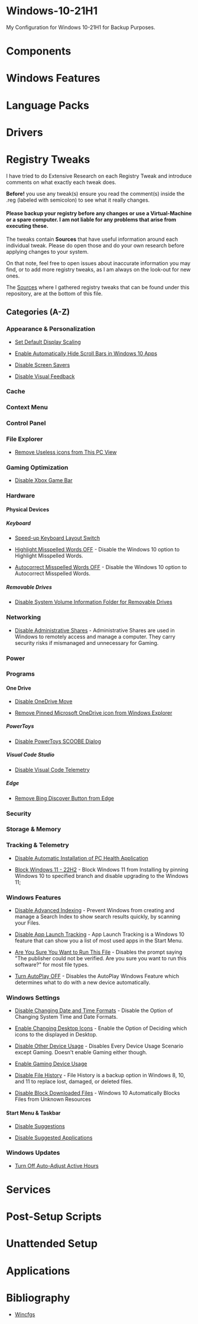 # Windows-10-21H1

My Configuration for Windows 10-21H1 for Backup Purposes.

# Components

# Windows Features

# Language Packs

# Drivers

# Registry Tweaks

I have tried to do Extensive Research on each Registry Tweak and introduce comments on what exactly each tweak does. 

**Before!** you use any tweak(s) ensure you read the comment(s) inside the .reg (labeled with semicolon) to see what it really changes. 

#### **Please backup your registry before any changes or use a Virtual-Machine or a spare computer. I am not liable for any problems that arise from executing these.**

The tweaks contain **Sources** that have useful information around each individual tweak. Please do open those and do your own research before applying changes to your system.

On that note, feel free to open issues about inaccurate information you may find, or to add more registry tweaks, as I am always on the look-out for new ones.

The [Sources](#Bibliography) where I gathered registry tweaks that can be found under this repository, are at the bottom of this file.

## Categories (A-Z)

### Appearance & Personalization


* [Set Default Display Scaling](Pre-Install/NtLite/Registry/Appearance%20&%20Personalization/Set%20Default%20Display%20Scaling%20Windows%2010.reg) 

* [Enable Automatically Hide Scroll Bars in Windows 10 Apps](Pre-Install/NtLite/Registry/Appearance%20&%20Personalization/Enable%20Automatically%20Hide%20Scroll%20Bars%20in%20Windows%2010%20Apps.reg) 

* [Disable Screen Savers](Pre-Install/NtLite/Registry/Appearance%20&%20Personalization/Disable%20Screen%20Savers.reg) 

* [Disable Visual Feedback](Pre-Install/NtLite/Registry/Appearance%20&%20Personalization/Disable%20Visual%20Feedback.reg) 


### Cache

### Context Menu

### Control Panel

### File Explorer

* [Remove Useless icons from This PC View](Pre-Install/NtLite/Registry/File%20Explorer/Remove%20Useless%20icons%20from%20This%20PC%20View.reg) 

### Gaming Optimization

* [Disable Xbox Game Bar](Pre-Install/NtLite/Registry/Gaming%20Optimization/Disable%20Xbox%20Game%20Bar.reg) 

### Hardware

#### Physical Devices

##### Keyboard

* [Speed-up Keyboard Layout Switch](Pre-Install/NtLite/Registry/Hardware/Physical%20Devices/Keyboard/Speed-up%20Keyboard%20Layout%20Switch.reg) 

* [Highlight Misspelled Words OFF](Pre-Install/NtLite/Registry/Hardware/Physical%20Devices/Keyboard/Highlight%20Misspelled%20Words%20OFF.reg) - Disable the Windows 10 option to Highlight Misspelled Words.

* [Autocorrect Misspelled Words OFF](Pre-Install/NtLite/Registry/Hardware/Physical%20Devices/Keyboard/Autocorrect%20Misspelled%20Words%20OFF.reg) - Disable the Windows 10 option to Autocorrect Misspelled Words.

##### Removable Drives

* [Disable System Volume Information Folder for Removable Drives](Pre-Install/NtLite/Registry/Hardware/Physical%20Devices/Removable%20Devices/Disable%20System%20Volume%20Information%20Folder%20for%20Removable%20Drives.reg) 

### Networking

* [Disable Administrative Shares](Pre-Install/NtLite/Registry/Networking/Disable%20Administrative%20Shares.reg) - Administrative Shares are used in Windows to remotely access and manage a computer. They carry security risks if mismanaged and unnecessary for Gaming. 

### Power

### Programs

#### One Drive 

* [Disable OneDrive Move](Pre-Install/NtLite/Registry/Programs/One%20Drive/Disable%20OneDrive%20Move.reg) 

* [Remove Pinned Microsoft OneDrive icon from Windows Explorer](Pre-Install/NtLite/Registry/Programs/One%20Drive/Remove%20Pinned%20Microsoft%20OneDrive%20icon%20from%20Windows%20Explorer.reg)

##### PowerToys

* [Disable PowerToys SCOOBE Dialog](Pre-Install/NtLite/Registry/Programs/PowerToys/Disable%20PowerToys%20SCOOBE%20Dialog.reg)

##### Visual Code Studio

* [Disable Visual Code Telemetry](Pre-Install/NtLite/Registry/Programs/Visual%20Code%20Studio/Disable%20Visual%20Code%20Telemetry.reg)

##### Edge

* [Remove Bing Discover Button from Edge](Pre-Install/NtLite/Registry/Programs/Edge%20Browser/Remove%20Bing%20Discover%20Button%20from%20Edge.reg)


### Security

### Storage & Memory

### Tracking & Telemetry

* [Disable Automatic Installation of PC Health Application](Pre-Install/NtLite/Registry/Tracking%20&%20Telemetry/Disable%20Automatic%20Installation%20of%20the%20PC%20Health%20Check%20Application.reg) 

* [Block Windows 11 - 22H2](Pre-Install/NtLite/Registry/Windows%20Updates/Block%20Windows%2011%20-%2022H2.reg) - Block Windows 11 from Installing by pinning Windows 10 to specified branch and disable upgrading to the Windows 11;

### Windows Features

* [Disable Advanced Indexing](Pre-Install/NtLite/Registry/Windows%20Features/Disable%20Advanced%20Indexing.reg) - Prevent Windows from creating and manage a Search Index to show search results quickly, by scanning your Files.

* [Disable App Launch Tracking](Pre-Install/NtLite/Registry/Windows%20Features/Disable%20App%20Launch%20Tracking.reg) - App Launch Tracking is a Windows 10 feature that can show you a list of most used apps in the Start Menu.

* [Are You Sure You Want to Run This File](Pre-Install/NtLite/Registry/Windows%20Features/Are%20You%20Sure%20You%20Want%20to%20Run%20This%20File.reg) - Disables the prompt saying "The publisher could not be verified. Are you sure you want to run this software?" for most file types.

* [Turn AutoPlay OFF](Pre-Install/NtLite/Registry/Windows%20Features/Turn%20AutoPlay%20Off.reg) - Disables the AutoPlay Windows Feature which determines what to do with a new device automatically.

### Windows Settings

* [Disable Changing Date and Time Formats](Pre-Install/NtLite/Registry/Windows%20Settings/Disable%20Changing%20Date%20and%20Time%20Formats.reg) - Disable the Option of Changing System Time and Date Formats.

* [Enable Changing Desktop Icons](Pre-Install/NtLite/Registry/Windows%20Settings/Enable%20Changing%20Desktop%20Icons.reg) - Enable the Option of Deciding which icons to the displayed in Desktop.

* [Disable Other Device Usage](Pre-Install/NtLite/Registry/Windows%20Settings/Device%20Usage/Disable%20Other%20Device%20Usage.reg) - Disables Every Device Usage Scenario except Gaming. Doesn't enable Gaming either though.

* [Enable Gaming Device Usage](Pre-Install/NtLite/Registry/Windows%20Settings/Device%20Usage/Enable%20Gaming%20Device%20Usage.reg) 

* [Disable File History](Pre-Install/NtLite/Registry/Windows%20Settings/Disable%20File%20History.reg) - File History is a backup option in Windows 8, 10, and 11 to replace lost, damaged, or deleted files. 

* [Disable Block Downloaded Files](Pre-Install/NtLite/Registry/Windows%20Settings/Disable%20Block%20Downloaded%20Files.reg) - Windows 10 Automatically Blocks Files from Unknown Resources

#### Start Menu & Taskbar

* [Disable Suggestions](Pre-Install/NtLite/Registry/Windows%20Settings/Start%20Menu%20&%20Taskbar/Disable%20Suggestions%20in%20Start%20menu.reg) 
  
* [Disable Suggested Applications](Pre-Install/NtLite/Registry/Windows%20Settings/Start%20Menu%20&%20Taskbar/Disable%20Suggested%20Applications%20in%20Start%20menu.reg) 

### Windows Updates

* [Turn Off Auto-Adjust Active Hours](Pre-Install/NtLite/Registry/Windows%20Updates/Turn%20Off%20Auto-Adjust%20Active%20Hours.reg) 






# Services

# Post-Setup Scripts

# Unattended Setup

# Applications

# Bibliography

- [Wincfgs](https://github.com/xvitaly/wincfgs/tree/master)




